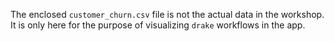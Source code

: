 The enclosed `customer_churn.csv` file is not the actual data in the workshop. It is only here for the purpose of visualizing `drake` workflows in the app.

